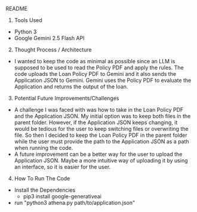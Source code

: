 README

1. Tools Used
- Python 3
- Google Gemini 2.5 Flash API

2. Thought Process / Architecture
- I wanted to keep the code as minimal as possible since an LLM is supposed to be used to read the Policy PDF and apply the rules. The code uploads the Loan Policy PDF to Gemini and it also sends the Application JSON to Gemini. Gemini uses the Policy PDF to evaluate the Application and returns the output of the loan. 

3. Potential Future Improvements/Challenges
- A challenge I was faced with was how to take in the Loan Policy PDF and the Application JSON. My initial option was to keep both files in the parent folder. However, if the Application JSON keeps changing, it would be tedious for the user to keep switching files or overwriting the file. So then I decided to keep the Loan Policy PDF in the parent folder while the user must provide the path to the Application JSON as a path when running the code. 
- A future improvement can be a better way for the user to upload the Application JSON. Maybe a more intuitive way of uploading it by using an interface, so it is easier for the user. 

4. How To Run The Code
- Install the Dependencies 
    - pip3 install google-generativeai
- run "python3 athena.py path/to/application.json"